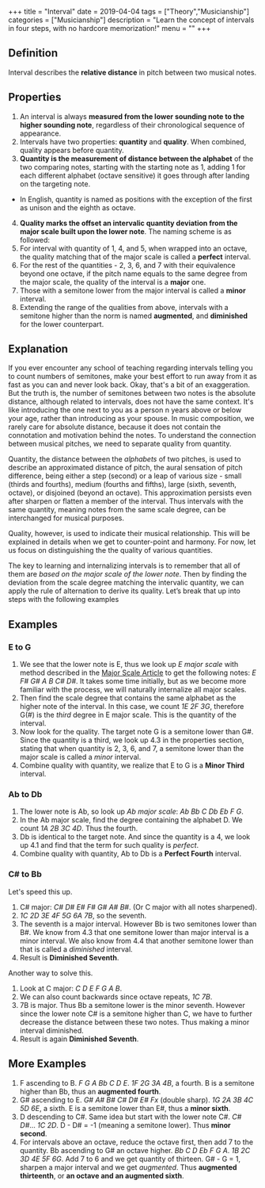 +++
title = "Interval"
date = 2019-04-04
tags = ["Theory","Musicianship"]
categories = ["Musicianship"]
description = "Learn the concept of intervals in four steps, with no hardcore memorization!"
menu = ""
+++



## Definition

Interval describes the **relative distance** in pitch between two musical notes.

## Properties

1. An interval is always **measured from the lower sounding note to the higher sounding note**, regardless of their chronological sequence of appearance.
2. Intervals have two properties: **quantity** and **quality**. When combined, quality appears before quantity.
3. **Quantity is the measurement of distance between the alphabet** of the two comparing notes, starting with the starting note as 1, adding 1 for each different alphabet (octave sensitive) it goes through after landing on the targeting note.
  - In English, quantity is named as positions with the exception of the first as unison and the eighth as octave.
4. **Quality marks the offset an intervalic quantity deviation from the major scale built upon the lower note**. The naming scheme is as followed:
  1. For interval with quantity of 1, 4, and 5, when wrapped into an octave, the quality matching that of the major scale is called a **perfect** interval.
  2. For the rest of the quantities - 2, 3, 6, and 7 with their equivalence beyond one octave, if the pitch name equals to the same degree from the major scale, the quality of the interval is a **major** one.
  3. Those with a semitone lower from the major interval is called a **minor** interval.
  4. Extending the range of the qualities from above, intervals with a semitone higher than the norm is named **augmented**, and **diminished** for the lower counterpart.

## Explanation

If you ever encounter any school of teaching regarding intervals telling you to count numbers of semitones, make your best effort to run away from it as fast as you can and never look back. Okay, that's a bit of an exaggeration. But the truth is, the number of semitones between two notes is the absolute distance, although related to intervals, does not have the same context. It's like introducing the one next to you as a person n years above or below your age, rather than introducing as your spouse. In music composition, we rarely care for absolute distance, because it does not contain the connotation and motivation behind the notes. To understand the connection between musical pitches, we need to separate quality from quantity.

Quantity, the distance between the *alphabets* of two pitches, is used to describe an approximated distance of pitch, the aural sensation of pitch difference, being either a step (second) or a leap of various size - small (thirds and fourths), medium (fourths and fifths), large (sixth, seventh, octave), or disjoined (beyond an octave). This approximation persists even after sharpen or flatten a member of the interval. Thus intervals with the same quantity, meaning notes from the same scale degree, can be interchanged for musical purposes.

Quality, however, is used to indicate their musical relationship. This will be explained in details when we get to counter-point and harmony. For now, let us focus on distinguishing the the quality of various quantities.

The key to learning and internalizing intervals is to remember that all of them are *based on the major scale of the lower note*. Then by finding the deviation from the scale degree matching the intervalic quantity, we can apply the rule of alternation to derive its quality. Let’s break that up into steps with the following examples

## Examples

### E to G

1. We see that the lower note is E, thus we look up *E major scale* with method described in the [Major Scale Article](../the-major-scale) to get the following notes: *E F# G# A B C# D#*. It takes some time initially, but as we become more familiar with the process, we will naturally internalize all major scales.
2. Then find the scale degree that contains the same alphabet as the higher note of the interval. In this case, we count *1E 2F 3G*, therefore G(#) is the *third* degree in E major scale. This is the quantity of the interval.
3. Now look for the quality. The target note G is a semitone lower than G#. Since the quantity is a third, we look up 4.3 in the properties section, stating that when quantity is 2, 3, 6, and 7, a semitone lower than the major scale is called a *minor* interval.
4. Combine quality with quantity, we realize that E to G is a **Minor Third** interval.

### Ab to Db

1. The lower note is Ab, so look up *Ab major scale*: *Ab Bb C Db Eb F G*.
2. In the Ab major scale, find the degree containing the alphabet D. We count *1A 2B 3C 4D*. Thus the fourth.
3. Db is identical to the target note. And since the quantity is a 4, we look up 4.1 and find that the term for such quality is *perfect*.
4. Combine quality with quantity, Ab to Db is a **Perfect Fourth** interval.

### C# to Bb

Let's speed this up.

1. C# major: *C# D# E# F# G# A# B#*. (Or C major with all notes sharpened).
2. *1C 2D 3E 4F 5G 6A 7B*, so the seventh.
3. The seventh is a major interval. However Bb is two semitones lower than B#. We know from 4.3 that one semitone lower than major interval is a minor interval. We also know from 4.4 that another semitone lower than that is called a *diminished* interval.
4. Result is **Diminished Seventh**.

Another way to solve this.
1. Look at C major: *C D E F G A B*.
2. We can also count backwards since octave repeats, *1C 7B*.
3. 7B is major. Thus Bb a semitone lower is the minor seventh. However since the lower note C# is a semitone higher than C, we have to further decrease the distance between these two notes. Thus making a minor interval diminished.
4. Result is again **Diminished Seventh**.


## More Examples

1. F ascending to B. *F G A Bb C D E*. *1F 2G 3A 4B*, a fourth. B is a semitone higher than Bb, thus an **augmented fourth**.
2. G# ascending to E. *G# A# B# C# D# E# Fx* (double sharp). *1G 2A 3B 4C 5D 6E*, a sixth. E is a semitone lower than E#, thus a **minor sixth**.
3. D descending to C#. Same idea but start with the lower note C#. *C# D#*... *1C 2D*. D - D# = -1 (meaning a semitone lower). Thus **minor second**.
4. For intervals above an octave, reduce the octave first, then add 7 to the quantity. Bb ascending to G# an octave higher. *Bb C D Eb F G A*. *1B 2C 3D 4E 5F 6G*. Add 7 to 6 and we get quantity of thirteen. G# - G = 1, sharpen a major interval and we get *augmented*. Thus **augmented thirteenth**, or **an octave and an augmented sixth**.

